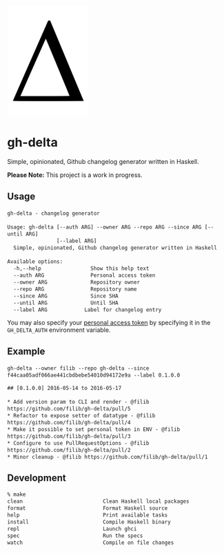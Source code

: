 ![](delta.png)

# gh-delta

Simple, opinionated, Github changelog generator written in Haskell.

**Please Note:** This project is a work in progress.

## Usage

```
gh-delta - changelog generator

Usage: gh-delta [--auth ARG] --owner ARG --repo ARG --since ARG [--until ARG]
                [--label ARG]
  Simple, opinionated, Github changelog generator written in Haskell

Available options:
  -h,--help                Show this help text
  --auth ARG               Personal access token
  --owner ARG              Repository owner
  --repo ARG               Repository name
  --since ARG              Since SHA
  --until ARG              Until SHA
  --label ARG            Label for changelog entry
```

You may also specify your
[personal access token](https://github.com/settings/tokens/new) by specifying it
in the `GH_DELTA_AUTH` environment variable.

## Example

```
gh-delta --owner filib --repo gh-delta --since f44caa05adf066ae441cbdbebe54010d94172e9a --label 0.1.0.0
```

```
## [0.1.0.0] 2016-05-14 to 2016-05-17

* Add version param to CLI and render - @filib https://github.com/filib/gh-delta/pull/5
* Refactor to expose setter of datatype - @filib https://github.com/filib/gh-delta/pull/4
* Make it possible to set personal token in ENV - @filib https://github.com/filib/gh-delta/pull/3
* Configure to use PullRequestOptions - @filib https://github.com/filib/gh-delta/pull/2
* Minor cleanup - @filib https://github.com/filib/gh-delta/pull/1
```

## Development

```
% make
clean                          Clean Haskell local packages
format                         Format Haskell source
help                           Print available tasks
install                        Compile Haskell binary
repl                           Launch ghci
spec                           Run the specs
watch                          Compile on file changes
```
